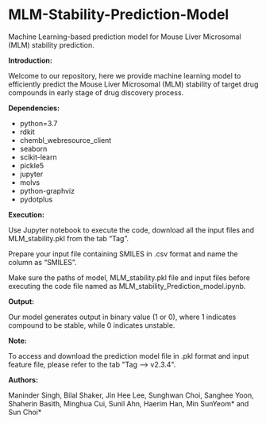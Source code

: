 # MLM-Stability-Prediction-Model
Machine Learning-based prediction model for Mouse Liver Microsomal (MLM) stability prediction.

**Introduction:**

Welcome to our repository, here we provide machine learning model to efficiently predict the Mouse Liver Microsomal (MLM) stability of target drug compounds in early stage of drug discovery process. 

**Dependencies:**

  - python=3.7
  - rdkit
  - chembl_webresource_client
  - seaborn
  - scikit-learn
  - pickle5
  - jupyter
  - molvs
  - python-graphviz
  - pydotplus


**Execution:**

Use Jupyter notebook to execute the code, download all the input files and MLM_stability.pkl from the tab “Tag”.

Prepare your input file containing SMILES in .csv format and name the column as “SMILES”.

Make sure the paths of model, MLM_stability.pkl file and input files before executing the code file named as MLM_stability_Prediction_model.ipynb.

**Output:**

Our model generates output in binary value (1 or 0), where 1 indicates compound to be stable, while 0 indicates unstable.

**Note:**

To access and download the prediction model file in .pkl format and input feature file, please refer to the tab "Tag --> v2.3.4".

**Authors:**

Maninder Singh, Bilal Shaker, Jin Hee Lee, Sunghwan Choi, Sanghee Yoon, Shaherin Basith, Minghua Cui, Sunil Ahn, Haerim Han, Min SunYeom* and Sun Choi*
